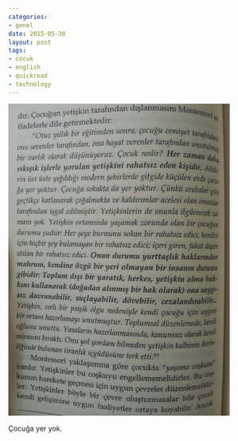 ```yaml
---
categories:
- genel
date: 2015-05-30
layout: post
tags:
- cocuk
- english
- quickread
- technology
---
```


![](/images/tumblr_np62c0ainz1u2h8puo1_500.jpg)

Çocuğa yer yok.
